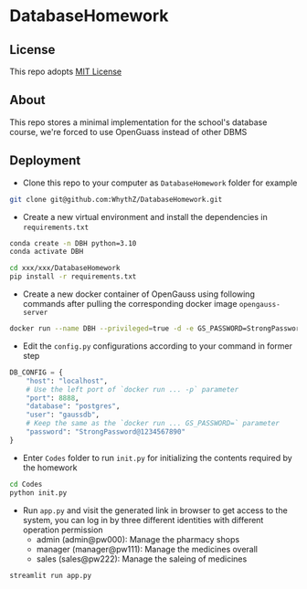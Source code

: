 # DatabaseHomework

## License
This repo adopts [MIT License](https://spdx.org/licenses/MIT)

## About
This repo stores a minimal implementation for the school's database course, we're forced to use OpenGuass instead of other DBMS

## Deployment
- Clone this repo to your computer as `DatabaseHomework` folder for example

```bash
git clone git@github.com:WhythZ/DatabaseHomework.git
```

- Create a new virtual environment and install the dependencies in `requirements.txt`

```bash
conda create -n DBH python=3.10
conda activate DBH

cd xxx/xxx/DatabaseHomework
pip install -r requirements.txt
```

- Create a new docker container of OpenGauss using following commands after pulling the corresponding docker image `opengauss-server`

```bash
docker run --name DBH --privileged=true -d -e GS_PASSWORD=StrongPassword@1234567890 -p 8888:5432 opengauss/opengauss-server:latest
```

- Edit the `config.py` configurations according to your command in former step

```py
DB_CONFIG = {
    "host": "localhost",
    # Use the left port of `docker run ... -p` parameter
    "port": 8888,
    "database": "postgres",
    "user": "gaussdb",
    # Keep the same as the `docker run ... GS_PASSWORD=` parameter
    "password": "StrongPassword@1234567890"
}
```

- Enter `Codes` folder to run `init.py` for initializing the contents required by the homework

```bash
cd Codes
python init.py
```

- Run `app.py` and visit the generated link in browser to get access to the system, you can log in by three different identities with different operation permission
    - admin (admin@pw000): Manage the pharmacy shops
    - manager (manager@pw111): Manage the medicines overall
    - sales (sales@pw222): Manage the saleing of medicines

```bash
streamlit run app.py
```